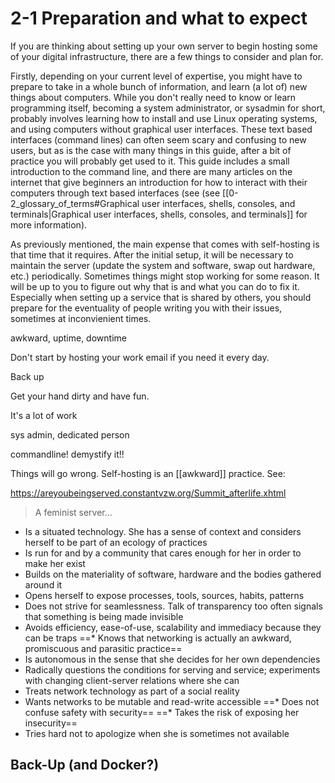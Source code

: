 # 2-1 Preparation and what to expect

If you are thinking about setting up your own server to begin hosting some of your digital infrastructure, there are a few things to consider and plan for.

Firstly, depending on your current level of expertise, you might have to prepare to take in a whole bunch of information, and learn (a lot of) new things about computers. While you don't really need to know or learn programming itself, becoming a system administrator, or sysadmin for short, probably involves learning how to install and use Linux operating systems, and using computers without graphical user interfaces. These text based interfaces (command lines) can often seem scary and confusing to new users, but as is the case with many things in this guide, after a bit of practice you will probably get used to it. This guide includes a small introduction to the command line, and there are many articles on the internet that give beginners an introduction for how to interact with their computers through text based interfaces (see (see [[0-2_glossary_of_terms#Graphical user interfaces, shells, consoles, and terminals|Graphical user interfaces, shells, consoles, and terminals]] for more information).

As previously mentioned, the main expense that comes with self-hosting is that time that it requires. After the initial setup, it will be necessary to maintain the server (update the system and software, swap out hardware, etc.) periodically. Sometimes things might stop working for some reason. It will be up to you to figure out why that is and what you can do to fix it. Especially when setting up a service that is shared by others, you should prepare for the eventuality of people writing you with their issues, sometimes at inconvienient times.

awkward, uptime, downtime


Don't start by hosting your work email if you need it every day.

Back up

Get your hand dirty and have fun.



It's a lot of work

sys admin, dedicated person

commandline! demystify it!!

Things will go wrong. Self-hosting is an [[awkward]] practice. See:

https://areyoubeingserved.constantvzw.org/Summit_afterlife.xhtml

> A feminist server… 
> 
* Is a situated technology. She has a sense of context and considers herself to be part of an ecology of practices
* Is run for and by a community that cares enough for her in order to make her exist
* Builds on the materiality of software, hardware and the bodies gathered around it
* Opens herself to expose processes, tools, sources, habits, patterns
* Does not strive for seamlessness. Talk of transparency too often signals that something is being made invisible
* Avoids efficiency, ease-of-use, scalability and immediacy because they can be traps
==* Knows that networking is actually an awkward, promiscuous and parasitic practice==
* Is autonomous in the sense that she decides for her own dependencies
* Radically questions the conditions for serving and service; experiments with changing client-server relations where she can
* Treats network technology as part of a social reality
* Wants networks to be mutable and read-write accessible
==* Does not confuse safety with security==
==* Takes the risk of exposing her insecurity==
* Tries hard not to apologize when she is sometimes not available


## Back-Up (and Docker?)